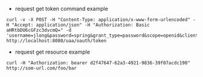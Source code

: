 * request get token command example
```
curl -v -X POST -H "Content-Type: application/x-www-form-urlencoded" -H "Accept: application/json" -H "Authorization: Basic aHRtbDU6cGFzc3dvcmQ=" -d 'username=jlong&password=spring&grant_type=password&scope=openid&client_id=html5&client_secret=password' http://localhost:8080/uaa/oauth/token
``` 

* request get resource example
```
curl -H "Authorization: bearer d2f47647-62a3-4921-9836-39f07acdc190" http://som-url.com/foo/bar
```